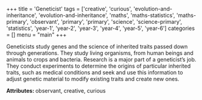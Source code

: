 +++
title = 'Geneticist'
tags = ['creative', 'curious', 'evolution-and-inheritance', 'evolution-and-inheritance', 'maths', 'maths-statistics', 'maths-primary', 'observant', 'primary', 'primary', 'science', 'science-primary', 'statistics', 'year-1', 'year-2', 'year-3', 'year-4', 'year-5', 'year-6']
categories = []
menu = "main"
+++

Geneticists study genes and the science of inherited traits passed down through generations. They study living organisms, from human beings and animals to crops and bacteria. Research is a major part of a geneticist’s job. They conduct experiments to determine the origins of particular inherited traits, such as medical conditions and seek and use this information to adjust genetic material to modify existing traits and create new ones.

<strong>Attributes: </strong>observant, creative, curious
